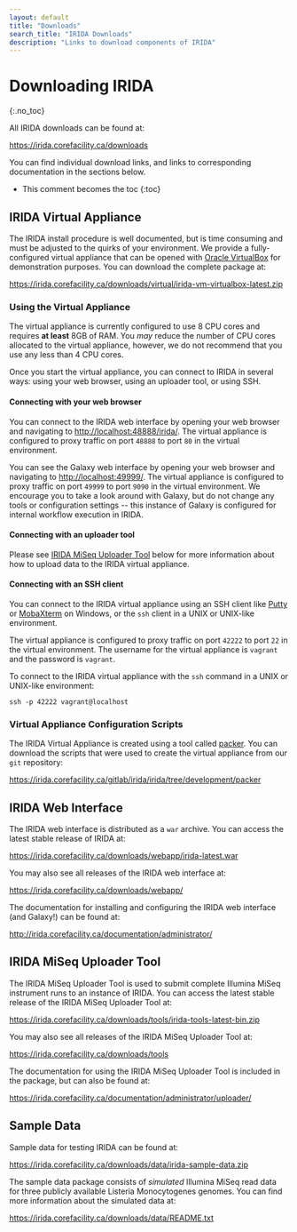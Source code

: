 ```yaml
---
layout: default
title: "Downloads"
search_title: "IRIDA Downloads"
description: "Links to download components of IRIDA"
---
```


Downloading IRIDA
=================
{:.no_toc}

All IRIDA downloads can be found at:

<https://irida.corefacility.ca/downloads>

You can find individual download links, and links to corresponding documentation in the sections below.

* This comment becomes the toc
{:toc}

IRIDA Virtual Appliance
-----------------------

The IRIDA install procedure is well documented, but is time consuming and must be adjusted to the quirks of your environment. We provide a fully-configured virtual appliance that can be opened with [Oracle VirtualBox](https://www.virtualbox.org/) for demonstration purposes. You can download the complete package at:

<https://irida.corefacility.ca/downloads/virtual/irida-vm-virtualbox-latest.zip>

### Using the Virtual Appliance

The virtual appliance is currently configured to use 8 CPU cores and requires **at least** 8GB of RAM. You *may* reduce the number of CPU cores allocated to the virtual appliance, however, we do not recommend that you use any less than 4 CPU cores.

Once you start the virtual appliance, you can connect to IRIDA in several ways: using your web browser, using an uploader tool, or using SSH.

#### Connecting with your web browser

You can connect to the IRIDA web interface by opening your web browser and navigating to <http://localhost:48888/irida/>. The virtual appliance is configured to proxy traffic on port `48888` to port `80` in the virtual environment.

You can see the Galaxy web interface by opening your web browser and navigating to <http://localhost:49999/>. The virtual appliance is configured to proxy traffic on port `49999` to port `9090` in the virtual environment. We encourage you to take a look around with Galaxy, but do not change any tools or configuration settings -- this instance of Galaxy is configured for internal workflow execution in IRIDA.

#### Connecting with an uploader tool

Please see [IRIDA MiSeq Uploader Tool](#irida-miseq-uploader-tool) below for more information about how to upload data to the IRIDA virtual appliance.

#### Connecting with an SSH client

You can connect to the IRIDA virtual appliance using an SSH client like [Putty](http://www.chiark.greenend.org.uk/~sgtatham/putty/) or [MobaXterm](http://mobaxterm.mobatek.net/) on Windows, or the `ssh` client in a UNIX or UNIX-like environment.

The virtual appliance is configured to proxy traffic on port `42222` to port `22` in the virtual environment. The username for the virtual appliance is `vagrant` and the password is `vagrant`.

To connect to the IRIDA virtual appliance with the `ssh` command in a UNIX or UNIX-like environment:

    ssh -p 42222 vagrant@localhost

### Virtual Appliance Configuration Scripts

The IRIDA Virtual Appliance is created using a tool called [packer](https://packer.io). You can download the scripts that were used to create the virtual appliance from our `git` repository:

<https://irida.corefacility.ca/gitlab/irida/irida/tree/development/packer>

IRIDA Web Interface
-------------------

The IRIDA web interface is distributed as a `war` archive. You can access the latest stable release of IRIDA at:

<https://irida.corefacility.ca/downloads/webapp/irida-latest.war>

You may also see all releases of the IRIDA web interface at:

<https://irida.corefacility.ca/downloads/webapp/>

The documentation for installing and configuring the IRIDA web interface (and Galaxy!) can be found at:

<http://irida.corefacility.ca/documentation/administrator/>

IRIDA MiSeq Uploader Tool
-------------------------

The IRIDA MiSeq Uploader Tool is used to submit complete Illumina MiSeq instrument runs to an instance of IRIDA. You can access the latest stable release of the IRIDA MiSeq Uploader Tool at:

<https://irida.corefacility.ca/downloads/tools/irida-tools-latest-bin.zip>

You may also see all releases of the IRIDA MiSeq Uploader Tool at:

<https://irida.corefacility.ca/downloads/tools>

The documentation for using the IRIDA MiSeq Uploader Tool is included in the package, but can also be found at:

<https://irida.corefacility.ca/documentation/administrator/uploader/>

Sample Data
-----------

Sample data for testing IRIDA can be found at:

<https://irida.corefacility.ca/downloads/data/irida-sample-data.zip>

The sample data package consists of *simulated* Illumina MiSeq read data for three publicly available Listeria Monocytogenes genomes. You can find more information about the simulated data at:

<https://irida.corefacility.ca/downloads/data/README.txt>
